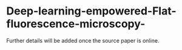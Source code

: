 # Deep-learning-empowered-Flat-fluorescence-microscopy-
Further details will be added once the source paper is online. 
